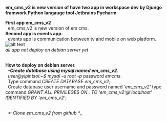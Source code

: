 
__em_cms_v2 is new version of have two app in workspace dev by Djungo framwork Python langauge tool Jetbrains Pycharm__. <br/>

__First app em_cms_v2__<br/>
  &nbsp;  em_cms_v2 is new version of em cms.<br/>
__Second app is events app.__<br/>
  &nbsp;  events app is communication between tv and mobile on web platform.<br/> 
  ![alt text](https://user-images.githubusercontent.com/31529139/54862642-56d53500-4d70-11e9-9cce-2daa09bd6c76.png)<br/>
  *all app not deploy on debian server yet*<br/><br/>
  
  __How to deploy on debian server.__<br/>
  &nbsp;  __*-Create database using mysql named em_cms_v2*__.<br/>
  &nbsp;    *user@yipintsoi:~$ mysql -u root -p* password *emcms*.<br/>
  &nbsp;    Type command *CREATE DATABASE em_cms_v2;*.<br/>
  &nbsp;    Create database user username and password named *'em_cms_v2'*  type command *GRANT ALL PRIVILEGES ON *.* TO 'em_cms_v2'@'localhost' IDENTIFIED BY 'em_cms_v2'*;<br/><br/>
  
  &nbsp;  __*-Clone em_cms_v2_ from github.*__<br/>
  
  

